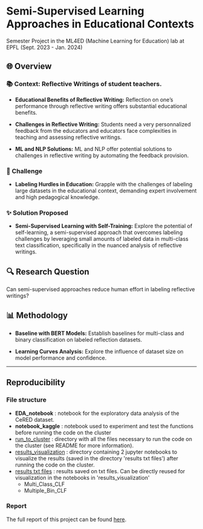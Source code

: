 # Semi-Supervised Learning Approaches in Educational Contexts

Semester Project in the ML4ED (Machine Learning for Education) lab at EPFL (Sept. 2023 - Jan. 2024)

## 🌐 Overview

### 📚 Context: Reflective Writings of student teachers.

- **Educational Benefits of Reflective Writing:** Reflection on one’s performance through reflective writing offers substantial educational benefits.

- **Challenges in Reflective Writing:** Students need a very personnalized feedback from the educators and educators face complexities in teaching and assessing reflective writings.

- **ML and NLP Solutions:** ML and NLP offer potential solutions to challenges in reflective writing by automating the feedback provision.

### 🚧 Challenge

- **Labeling Hurdles in Education:** Grapple with the challenges of labeling large datasets in the educational context, demanding expert involvement and high pedagogical knowledge.

### ✨ Solution Proposed

- **Semi-Supervised Learning with Self-Training:** Explore the potential of self-learning, a semi-supervised approach that overcomes labeling challenges by leveraging small amounts of labeled data in multi-class text classification, specifically in the nuanced analysis of reflective writings.


## 🔍 Research Question

Can semi-supervised approaches reduce human effort in labeling reflective writings?

## 📊 Methodology

- **Baseline with BERT Models:** Establish baselines for multi-class and binary classification on labeled reflection datasets.

- **Learning Curves Analysis:** Explore the influence of dataset size on model performance and confidence.


---
## Reproducibility

### File structure

- **EDA_notebook** : notebook for the exploratory data analysis of the CeRED dataset.
- **notebook_kaggle** : notebook used to experiment and test the functions before running the code on the cluster
- [run_to_cluster](https://github.com/Maximelel/SP_in_ML4ED/tree/main/run_to_cluster) : directory with all the files necessary to run the code on the cluster (see README for more information).
- [results_visualization](https://github.com/Maximelel/SP_in_ML4ED/tree/main/results_visualization) : directory containing 2 jupyter notebooks to visualize the results (saved in the directory 'results txt files') after running the code on the cluster.
- [results txt files](https://github.com/Maximelel/SP_in_ML4ED/tree/main/results%20txt%20files) : results saved on txt files. Can be directly reused for visualization in the notebooks in 'results_visualization'
  - Multi_Class_CLF
  - Multiple_Bin_CLF

### Report

The full report of this project can be found [here](https://github.com/Maximelel/SP_in_ML4ED/blob/main/report.pdf).

